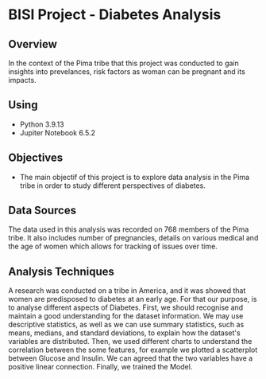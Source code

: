 # BISI Project - Diabetes Analysis

## Overview

In the context of the Pima tribe that this project was conducted to gain insights into prevelances, risk factors as woman can be pregnant and its impacts.

## Using

* Python 3.9.13
* Jupiter Notebook 6.5.2

## Objectives

* The main objectif of this project is to explore data analysis in the Pima tribe in order to study different perspectives of diabetes.

## Data Sources

The data used in this analysis was recorded on 768 members of the Pima tribe. It also includes number of pregnancies, details on various medical and the age of women which allows for tracking of issues over time.

## Analysis Techniques

A research was conducted on  a tribe in America, and it was showed that women are predisposed to diabetes at an early age. For that our purpose, is to analyse different aspects of Diabetes. First, we should recognise and maintain a good understanding for the dataset information. We may use descriptive statistics, as well as we can use summary statistics, such as means, medians, and standard deviations, to explain how the dataset's variables are distributed. Then, we used different charts to understand the correlation between  the some features, for example we plotted a scatterplot between Glucose and Insulin. We can agreed that the two variables have a positive linear connection. Finally, we trained the Model.
